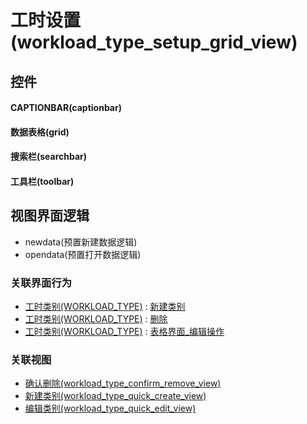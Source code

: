 # 工时设置(workload_type_setup_grid_view)  <!-- {docsify-ignore-all} -->



## 控件
#### CAPTIONBAR(captionbar)
#### 数据表格(grid)
#### 搜索栏(searchbar)
#### 工具栏(toolbar)

## 视图界面逻辑
  * newdata(预置新建数据逻辑)
  * opendata(预置打开数据逻辑)


### 关联界面行为
  * [工时类别(WORKLOAD_TYPE)](module/Base/workload_type) : [新建类别](module/Base/workload_type#界面行为)
  * [工时类别(WORKLOAD_TYPE)](module/Base/workload_type) : [删除](module/Base/workload_type#界面行为)
  * [工时类别(WORKLOAD_TYPE)](module/Base/workload_type) : [表格界面_编辑操作](module/Base/workload_type#界面行为)

### 关联视图
  * [确认删除(workload_type_confirm_remove_view)](app/view/workload_type_confirm_remove_view)
  * [新建类别(workload_type_quick_create_view)](app/view/workload_type_quick_create_view)
  * [编辑类别(workload_type_quick_edit_view)](app/view/workload_type_quick_edit_view)

<script>
 const { createApp } = Vue
  createApp({
    data() {
      return {

      }
    }
  }).use(ElementPlus).mount('#app')
</script>